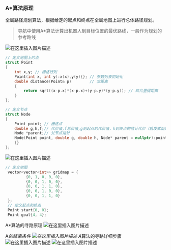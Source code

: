 ### A*算法原理
全局路径规划算法，根据给定的起点和终点在全局地图上进行总体路径规划。
>导航中使用A*算法计算出机器人到目标位置的最优路线，一般作为规划的参考路线

![在这里插入图片描述](https://img-blog.csdnimg.cn/d24b6de0e3124ac8a165c181e4084c61.png)

```cpp
// 定义地图上的点
struct Point
{
    int x,y; // 栅格行列
    Point(int x, int y):x(x),y(y){}; // 参数列表初始化
    double distance(Point& p)        // 求距离
    {
        return sqrt((x-p.x)*(x-p.x)+(y-p.y)*(y-p.y)); // 欧几里得距离
    }
};
```

```cpp
// 定义节点
struct Node
{
    Point point; // 栅格点
    double g,h,f;// 代价值,f总价值,g到起点的代价值，h到终点的估计代价（启发式函数）
    Node *parent;// 父节点指针
    Node(Point point, double g, double h, Node* parent = nullptr):point(point), g(g), h(h), f(g+h), parent(parent)
    {}
};
```
![在这里插入图片描述](https://img-blog.csdnimg.cn/eeda7e73438b4073bbb1d902c4eb0f9a.png)

```cpp
// 定义地图
 vector<vector<int>> gridmap = {
         {0, 1, 0, 0, 0},
         {0, 0, 1, 0, 0},
         {0, 0, 1, 1, 0},
         {0, 0, 1, 0, 0},
         {0, 0, 1, 1, 0}
 };
 // 定义起点和终点
 Point start{0, 0};
 Point goal{4, 4};
```
A*算法的寻路原理
![在这里插入图片描述](https://img-blog.csdnimg.cn/1df065a278a347cca17aa0efe4e9a2f1.png)


A*的结束条件
![在这里插入图片描述](https://img-blog.csdnimg.cn/8f0442dedc564c69bd75f8abf93f5d04.png)
A*算法的寻路详细步骤
![在这里插入图片描述](https://img-blog.csdnimg.cn/04e9bc39114f405a813b0a0154def770.png)
![在这里插入图片描述](https://img-blog.csdnimg.cn/8f8e661706244e69a8a2d0a6966829e8.png)